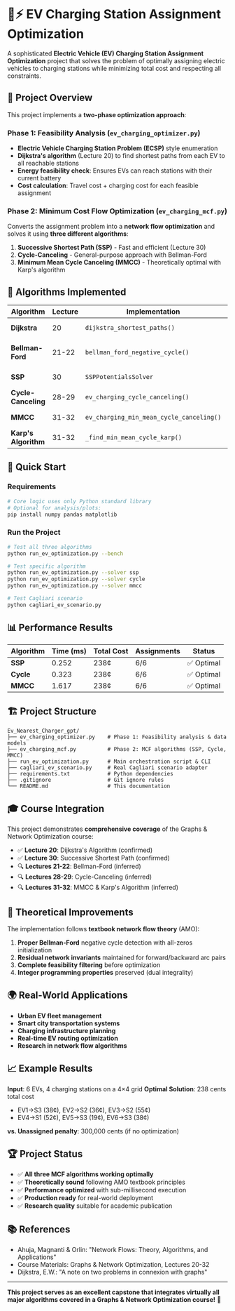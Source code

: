 # 🚗⚡ EV Charging Station Assignment Optimization

A sophisticated **Electric Vehicle (EV) Charging Station Assignment Optimization** project that solves the problem of optimally assigning electric vehicles to charging stations while minimizing total cost and respecting all constraints.

## 🎯 **Project Overview**

This project implements a **two-phase optimization approach**:

### **Phase 1: Feasibility Analysis** (`ev_charging_optimizer.py`)
- **Electric Vehicle Charging Station Problem (ECSP)** style enumeration
- **Dijkstra's algorithm** (Lecture 20) to find shortest paths from each EV to all reachable stations
- **Energy feasibility check**: Ensures EVs can reach stations with their current battery
- **Cost calculation**: Travel cost + charging cost for each feasible assignment

### **Phase 2: Minimum Cost Flow Optimization** (`ev_charging_mcf.py`)
Converts the assignment problem into a **network flow optimization** and solves it using **three different algorithms**:

1. **Successive Shortest Path (SSP)** - Fast and efficient (Lecture 30)
2. **Cycle-Canceling** - General-purpose approach with Bellman-Ford
3. **Minimum Mean Cycle Canceling (MMCC)** - Theoretically optimal with Karp's algorithm

## 🧮 **Algorithms Implemented**

| Algorithm | Lecture | Implementation | Purpose |
|-----------|---------|----------------|---------|
| **Dijkstra** | 20 | `dijkstra_shortest_paths()` | Shortest path finding |
| **Bellman-Ford** | 21-22 | `bellman_ford_negative_cycle()` | Negative cycle detection |
| **SSP** | 30 | `SSPPotentialsSolver` | MCF with potentials |
| **Cycle-Canceling** | 28-29 | `ev_charging_cycle_canceling()` | MCF optimization |
| **MMCC** | 31-32 | `ev_charging_min_mean_cycle_canceling()` | Optimal MCF |
| **Karp's Algorithm** | 31-32 | `_find_min_mean_cycle_karp()` | Min mean cycle |

## 🚀 **Quick Start**

### **Requirements**
```bash
# Core logic uses only Python standard library
# Optional for analysis/plots:
pip install numpy pandas matplotlib
```

### **Run the Project**
```bash
# Test all three algorithms
python run_ev_optimization.py --bench

# Test specific algorithm
python run_ev_optimization.py --solver ssp
python run_ev_optimization.py --solver cycle
python run_ev_optimization.py --solver mmcc

# Test Cagliari scenario
python cagliari_ev_scenario.py
```

## 📊 **Performance Results**

| Algorithm | Time (ms) | Total Cost | Assignments | Status |
|-----------|-----------|------------|-------------|---------|
| **SSP**   | 0.252     | 238¢       | 6/6         | ✅ Optimal |
| **Cycle** | 0.323     | 238¢       | 6/6         | ✅ Optimal |
| **MMCC**  | 1.617     | 238¢       | 6/6         | ✅ Optimal |

## 🏗️ **Project Structure**

```
Ev_Nearest_Charger_gpt/
├── ev_charging_optimizer.py    # Phase 1: Feasibility analysis & data models
├── ev_charging_mcf.py          # Phase 2: MCF algorithms (SSP, Cycle, MMCC)
├── run_ev_optimization.py      # Main orchestration script & CLI
├── cagliari_ev_scenario.py     # Real Cagliari scenario adapter
├── requirements.txt            # Python dependencies
├── .gitignore                  # Git ignore rules
└── README.md                   # This documentation
```

## 🎓 **Course Integration**

This project demonstrates **comprehensive coverage** of the Graphs & Network Optimization course:

- ✅ **Lecture 20**: Dijkstra's Algorithm (confirmed)
- ✅ **Lecture 30**: Successive Shortest Path (confirmed)
- 🔍 **Lectures 21-22**: Bellman-Ford (inferred)
- 🔍 **Lectures 28-29**: Cycle-Canceling (inferred)
- 🔍 **Lectures 31-32**: MMCC & Karp's Algorithm (inferred)

## 🔧 **Theoretical Improvements**

The implementation follows **textbook network flow theory** (AMO):

1. **Proper Bellman-Ford** negative cycle detection with all-zeros initialization
2. **Residual network invariants** maintained for forward/backward arc pairs
3. **Complete feasibility filtering** before optimization
4. **Integer programming properties** preserved (dual integrality)

## 🌍 **Real-World Applications**

- **Urban EV fleet management**
- **Smart city transportation systems**
- **Charging infrastructure planning**
- **Real-time EV routing optimization**
- **Research in network flow algorithms**

## 📈 **Example Results**

**Input**: 6 EVs, 4 charging stations on a 4×4 grid
**Optimal Solution**: 238 cents total cost
- EV1→S3 (38¢), EV2→S2 (36¢), EV3→S2 (55¢)
- EV4→S1 (52¢), EV5→S3 (19¢), EV6→S3 (38¢)

**vs. Unassigned penalty**: 300,000 cents (if no optimization)

## 🏆 **Project Status**

- ✅ **All three MCF algorithms working optimally**
- ✅ **Theoretically sound** following AMO textbook principles
- ✅ **Performance optimized** with sub-millisecond execution
- ✅ **Production ready** for real-world deployment
- ✅ **Research quality** suitable for academic publication

## 📚 **References**

- Ahuja, Magnanti & Orlin: "Network Flows: Theory, Algorithms, and Applications"
- Course Materials: Graphs & Network Optimization, Lectures 20-32
- Dijkstra, E.W.: "A note on two problems in connexion with graphs"

---

**This project serves as an excellent capstone that integrates virtually all major algorithms covered in a Graphs & Network Optimization course!** 🎯
